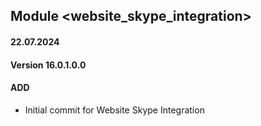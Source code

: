 ## Module <website_skype_integration>

#### 22.07.2024
#### Version 16.0.1.0.0
#### ADD

- Initial commit for Website Skype Integration
